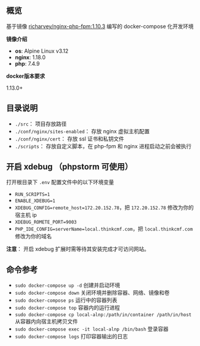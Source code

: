 ## 概览

基于镜像 [richarvey/nginx-php-fpm:1.10.3](https://hub.docker.com/layers/richarvey/nginx-php-fpm/1.10.3/images/sha256-7208dee287a4dc964538d04f3763bb6588b6c5832eba0dec74ed0768cd6b85e0?context=explore) 编写的 docker-compose 化开发环境

**镜像介绍**

- **os**: Alpine Linux v3.12
- **nginx**: 1.18.0
- **php**: 7.4.9

**docker版本要求**

1.13.0+

## 目录说明

- `./src`： 项目存放路径
- `./conf/nginx/sites-enabled`： 存放 nginx 虚拟主机配置
- `./conf/nginx/cert`： 存放 ssl 证书和私钥文件
- `./scripts`： 存放自定义脚本，在 php-fpm 和 nginx 进程启动之前会被执行

## 开启 xdebug （phpstorm 可使用）

打开根目录下 `.env` 配置文件中的以下环境变量

- `RUN_SCRIPTS=1`
- `ENABLE_XDEBUG=1`
- `XDEBUG_CONFIG=remote_host=172.20.152.78`，把 `172.20.152.78` 修改为你的宿主机 ip
- `XDEBUG_ROMETE_PORT=9003`
- `PHP_IDE_CONFIG=serverName=local.thinkcmf.com`，把 `local.thinkcmf.com` 修改为你的域名

**注意**： 开启 xdebug 扩展时需等待其安装完成才可访问网站。

## 命令参考

- `sudo docker-compose up -d` 创建并启动环境
- `sudo docker-compose down` 关闭环境并删除容器、网络、镜像和卷
- `sudo docker-compose ps` 运行中的容器列表
- `sudo docker-compose top` 容器内的运行进程
- `sudo docker-compose cp local-alnp:/path/in/container /path/in/host` 从容器内向宿主机拷贝文件
- `sudo docker-compose exec -it local-alnp /bin/bash` 登录容器
- `sudo docker-compose logs` 打印容器输出的日志
